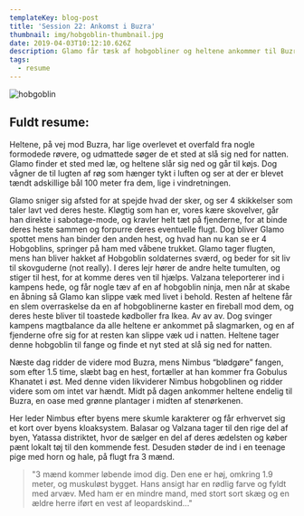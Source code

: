 ```yaml
---
templateKey: blog-post
title: 'Session 22: Ankomst i Buzra'
thumbnail: img/hobgoblin-thumbnail.jpg
date: 2019-04-03T10:12:10.626Z
description: Glamo får tæsk af hobgobliner og heltene ankommer til Buzra.
tags:
  - resume
---
```

![hobgoblin](/img/hobgoblin.jpg)

## Fuldt resume:

Heltene, på vej mod Buzra, har lige overlevet et overfald fra nogle formodede røvere, og udmattede søger de et sted at slå sig ned for natten. Glamo finder et sted med læ, og heltene slår sig ned og går til køjs. Dog vågner de til lugten af røg som hænger tykt i luften og ser at der er blevet tændt adskillige bål 100 meter fra dem, lige i vindretningen.

Glamo sniger sig afsted for at spejde hvad der sker, og ser 4 skikkelser som taler lavt ved deres heste. Kløgtig som han er, vores kære skovelver, går han direkte i sabotage-mode, og kravler helt tæt på fjenderne, for at binde deres heste sammen og forpurre deres eventuelle flugt. Dog bliver Glamo spottet mens han binder den anden hest, og hvad han nu kan se er 4 Hobgoblins, springer på ham med våbene trukket. Glamo tager flugten, mens han bliver hakket af Hobgoblin soldaternes sværd, og beder for sit liv til skovguderne (not really). I deres lejr hører de andre helte tumulten, og stiger til hest, for at komme deres ven til hjælps. Valzana teleporterer ind i kampens hede, og får nogle tæv af en af hobgoblin ninja, men når at skabe en åbning så Glamo kan slippe væk med livet i behold. Resten af heltene får en slem overraskelse da en af hobgoblinerne kaster en fireball mod dem, og deres heste bliver til toastede kødboller fra Ikea. Av av av. Dog svinger kampens magtbalance da alle heltene er ankommet på slagmarken, og en af fjenderne ofre sig for at resten kan slippe væk ud i natten. Heltene tager denne hobgoblin til fange og finde et nyt sted at slå sig ned for natten.

Næste dag ridder de videre mod Buzra, mens Nimbus “blødgøre” fangen, som efter 1.5 time, slæbt bag en hest, fortæller at han kommer fra Gobulus Khanatet i øst. Med denne viden likviderer Nimbus hobgoblinen og ridder videre som om intet var hændt.
Midt på dagen ankommer heltene endelig til Buzra, en oase med grønne plantager i midten af stenørkenen.

Her leder Nimbus efter byens mere skumle karakterer og får erhvervet sig et kort over byens kloaksystem. Balasar og Valzana tager til den rige del af byen, Yatassa distriktet, hvor de sælger en del af deres ædelsten og køber pænt lokalt tøj til den kommende fest. Desuden støder de ind i en teenage pige med horn og hale, på flugt fra 3 mænd.

> "3 mænd kommer løbende imod dig. Den ene er høj, omkring 1.9 meter, og muskuløst bygget. Hans ansigt har en rødlig farve og fyldt med arvæv. Med ham er en mindre mand, med stort sort skæg og en ældre herre iført en vest af leopardskind..."
